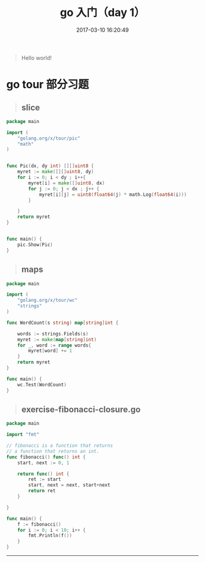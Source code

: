 ﻿---
title: go 入门（day 1）
date: 2017-03-10 16:20:49
categories:
- develop
tags:
- go
---

> Hello world!

<!--more-->
# go tour 部分习题

> ## slice

```go
package main

import (
	"golang.org/x/tour/pic"
	"math"
)


func Pic(dx, dy int) [][]uint8 {
	myret := make([][]uint8, dy)
	for i := 0; i < dy ; i++{
		myret[i] = make([]uint8, dx)
		for j := 0; j < dx ; j++ {
			myret[i][j] = uint8(float64(j) * math.Log(float64(i)))
		}

	}
	return myret
}


func main() {
	pic.Show(Pic)
}

```

> ## maps

```go
package main

import (
	"golang.org/x/tour/wc"
	"strings"
)

func WordCount(s string) map[string]int {

	words := strings.Fields(s)
	myret := make(map[string]int)
	for _, word := range words{
		myret[word] += 1
	}
	return myret
}

func main() {
	wc.Test(WordCount)
}
```

> ## exercise-fibonacci-closure.go

```go
package main

import "fmt"

// fibonacci is a function that returns
// a function that returns an int.
func fibonacci() func() int {
	start, next := 0, 1

	return func() int {
		ret := start
		start, next = next, start+next
		return ret
	}

}

func main() {
	f := fibonacci()
	for i := 0; i < 10; i++ {
		fmt.Println(f())
	}
}

```


-------------
